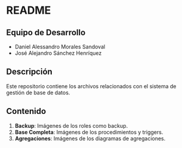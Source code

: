 # README

## Equipo de Desarrollo
- Daniel Alessandro Morales Sandoval
- José Alejandro Sánchez Henríquez

## Descripción
Este repositorio contiene los archivos relacionados con el sistema de gestión de base de datos.

## Contenido
1. **Backup**: Imágenes de los roles como backup.
2. **Base Completa**: Imágenes de los procedimientos y triggers.
3. **Agregaciones**: Imágenes de los diagramas de agregaciones.
